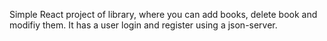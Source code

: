Simple React project of library, where you can add books, delete book and modifiy them.
It has a user login and register using a json-server.
